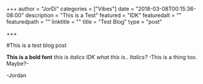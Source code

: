 +++
author = "JorDi"
categories = ["Vibes"]
date = "2018-03-08T00:15:36-08:00"
description = "This is a Test"
featured = "IDK"
featuredalt = ""
featuredpath = ""
linktitle = ""
title = "Test Blog"
type = "post"

+++

#This is a test blog post

**This is a bold font**
*this is italics*
_IDK what this is.. Italics?_
-This is a thing too. Maybe?-

-Jordan
